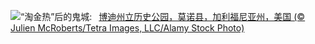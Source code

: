 ![](https://www.bing.com/th?id=OHR.BodieCalifornia_ZH-CN8941360519_UHD.jpg&w=1000)“淘金热”后的鬼城:&nbsp;&ensp;[博迪州立历史公园，莫诺县，加利福尼亚州，美国 (© Julien McRoberts/Tetra Images, LLC/Alamy Stock Photo)](https://www.bing.com/th?id=OHR.BodieCalifornia_ZH-CN8941360519_UHD.jpg)
<br><br/>

